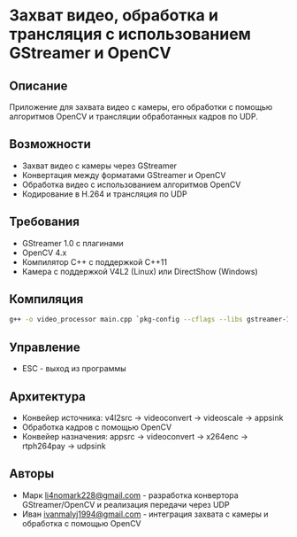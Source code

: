 # Захват видео, обработка и трансляция с использованием GStreamer и OpenCV

## Описание
Приложение для захвата видео с камеры, его обработки с помощью алгоритмов OpenCV и трансляции обработанных кадров по UDP.

## Возможности
- Захват видео с камеры через GStreamer
- Конвертация между форматами GStreamer и OpenCV
- Обработка видео с использованием алгоритмов OpenCV
- Кодирование в H.264 и трансляция по UDP

## Требования
- GStreamer 1.0 с плагинами
- OpenCV 4.x
- Компилятор C++ с поддержкой C++11
- Камера с поддержкой V4L2 (Linux) или DirectShow (Windows)

## Компиляция
```bash
g++ -o video_processor main.cpp `pkg-config --cflags --libs gstreamer-1.0 gstreamer-app-1.0 opencv4`
```

## Управление
- ESC - выход из программы

## Архитектура
- Конвейер источника: v4l2src → videoconvert → videoscale → appsink
- Обработка кадров с помощью OpenCV
- Конвейер назначения: appsrc → videoconvert → x264enc → rtph264pay → udpsink

## Авторы
- Марк <li4nomark228@gmail.com> - разработка конвертора GStreamer/OpenCV и реализация передачи через UDP
- Иван <ivanmalyj1994@gmail.com> - интеграция захвата с камеры и обработка с помощью OpenCV
